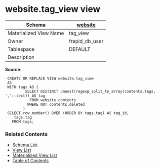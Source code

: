 # website.tag_view view

| Schema | [website](../../schemas/website.md) |
| ------ | ----------------------------------------------- |
| Materialized View Name | tag_view |
| Owner | frapid_db_user |
| Tablespace | DEFAULT |
| Description |  |

**Source:**

```plpgsql
 CREATE OR REPLACE VIEW website.tag_view
 AS
 WITH tags AS (
         SELECT DISTINCT unnest(regexp_split_to_array(contents.tags, ','::text)) AS tag
           FROM website.contents
          WHERE NOT contents.deleted
        )
 SELECT row_number() OVER (ORDER BY tags.tag) AS tag_id,
    tags.tag
   FROM tags;
```


### Related Contents
* [Schema List](../../schemas.md)
* [View List](../../views.md)
* [Materialized View List](../../materialized-views.md)
* [Table of Contents](../../README.md)

